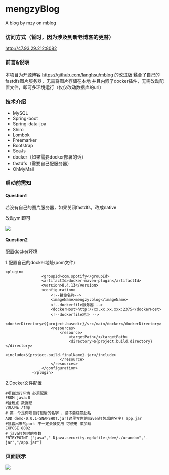 # mengzyBlog
A blog by mzy on mblog

### 访问方式（暂时，因为涉及到新老博客的更替）
http://47.93.29.212:8082

### 前言&说明

本项目为开源博客 https://github.com/langhsu/mblog 的改进版
糅合了自己的fastdfs图片服务器，无需将图片存储在本地
并且内嵌了docker插件，无需改动配置文件，即可多环境运行（仅仅改动数据库的url）

### 技术介绍

+ MySQL
+ Spring-boot
+ Spring-data-jpa
+ Shiro
+ Lombok
+ Freemarker
+ Bootstrap
+ SeaJs
+ docker（如果需要docker部署的话）
+ fastdfs（需要自己配服务器）
+ OhMyMail

### 启动前需知
#### Question1

若没有自己的图片服务器，如果关闭fastdfs，改成native

改动yml即可

![](https://imgkr.cn-bj.ufileos.com/61aee581-6252-4e12-b04b-f7dc002f362b.png)

#### Question2

配置docker环境

1.配置自己的docker地址(pom文件)

```
<plugin>
                <groupId>com.spotify</groupId>
                <artifactId>docker-maven-plugin</artifactId>
                <version>0.4.13</version>
                <configuration>
                    <!--镜像名称-->
                    <imageName>mengzy:blog</imageName>
                    <!--dockerfile服务器 -->
                    <dockerHost>http://xx.xx.xx.xxx:2375</dockerHost>
                    <!--dockerfile地址 -->
                    <dockerDirectory>${project.basedir}/src/main/docker</dockerDirectory>
                    <resources>
                        <resource>
                            <targetPath>/</targetPath>
                            <directory>${project.build.directory}</directory>
                            <include>${project.build.finalName}.jar</include>
                        </resource>
                    </resources>
                </configuration>
            </plugin>

```

2.Docker文件配置

```
#项目运行环境 必须配置
FROM java:8
#挂载点 数据卷
VOLUME /tmp
# 第一个是你项目打包后的名字 ，请不要随意起名
ADD demo-0.0.1-SNAPSHOT.jar(这里写你的maven打包后的名字) app.jar
#暴露出来的port 不一定会被使用 可使用 懒加载
EXPOSE 8082
# java打包时的参数
ENTRYPOINT ["java","-Djava.security.egd=file:/dev/./urandom","-jar","/app.jar"]

```

### 页面展示

![](https://imgkr.cn-bj.ufileos.com/72ea60d0-a173-497f-a76e-04687d7140d0.png)










